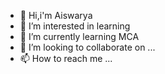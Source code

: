 - 👋 Hi,i'm Aiswarya
- 👀 I’m interested in learning
- 🌱 I’m currently learning MCA
- 💞️ I’m looking to collaborate on ...
- 📫 How to reach me ...

<!---
098aiswarya/098aiswarya is a ✨ special ✨ repository because its `README.md` (this file) appears on your GitHub profile.
You can click the Preview link to take a look at your changes.
--->

